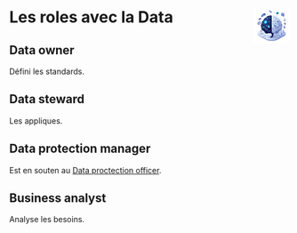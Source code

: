 # **Les roles avec la Data** <a href="../"><img src="../../../../assets/images/ai1.png" align="right" height="64px"></a>
## **Data owner**
Défini les standards.
## **Data steward**
Les appliques.
## **Data protection manager**
Est en souten au [Data proctection officer](../).
## **Business analyst**
Analyse les besoins.